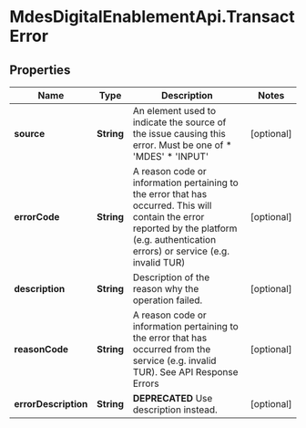 # MdesDigitalEnablementApi.TransactError

## Properties

Name | Type | Description | Notes
------------ | ------------- | ------------- | -------------
**source** | **String** | An element used to indicate the source of the issue causing this error. Must be one of  * &#39;MDES&#39;  * &#39;INPUT&#39;  | [optional] 
**errorCode** | **String** | A reason code or information pertaining to the error that has occurred. This will contain the error reported by the platform (e.g. authentication errors) or service (e.g. invalid TUR)  | [optional] 
**description** | **String** | Description of the reason why the operation failed.  | [optional] 
**reasonCode** | **String** | A reason code or information pertaining to the error that has occurred from the service (e.g. invalid TUR). See API Response Errors  | [optional] 
**errorDescription** | **String** | **DEPRECATED** Use description instead.  | [optional] 


